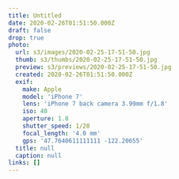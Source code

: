```yaml
---
title: Untitled
date: 2020-02-26T01:51:50.000Z
draft: false
drop: true
photo:
  url: s3/images/2020-02-25-17-51-50.jpg
  thumb: s3/thumbs/2020-02-25-17-51-50.jpg
  preview: s3/previews/2020-02-25-17-51-50.jpg
  created: 2020-02-26T01:51:50.000Z
  exif:
    make: Apple
    model: 'iPhone 7'
    lens: 'iPhone 7 back camera 3.99mm f/1.8'
    iso: 40
    aperture: 1.8
    shutter_speed: 1/20
    focal_length: '4.0 mm'
    gps: '47.7640611111111 -122.20655'
  title: null
  caption: null
links: []
---
```

